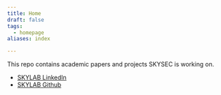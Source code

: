 ```yaml
---
title: Home
draft: false
tags:
  - homepage
aliases: index

---
```

 
This repo contains academic papers and projects SKYSEC is working on.

- [SKYLAB LinkedIn](https://www.linkedin.com/company/ytuskylab/posts/?feedView=all)
- [SKYLAB Github](https://github.com/skylab-kulubu)


